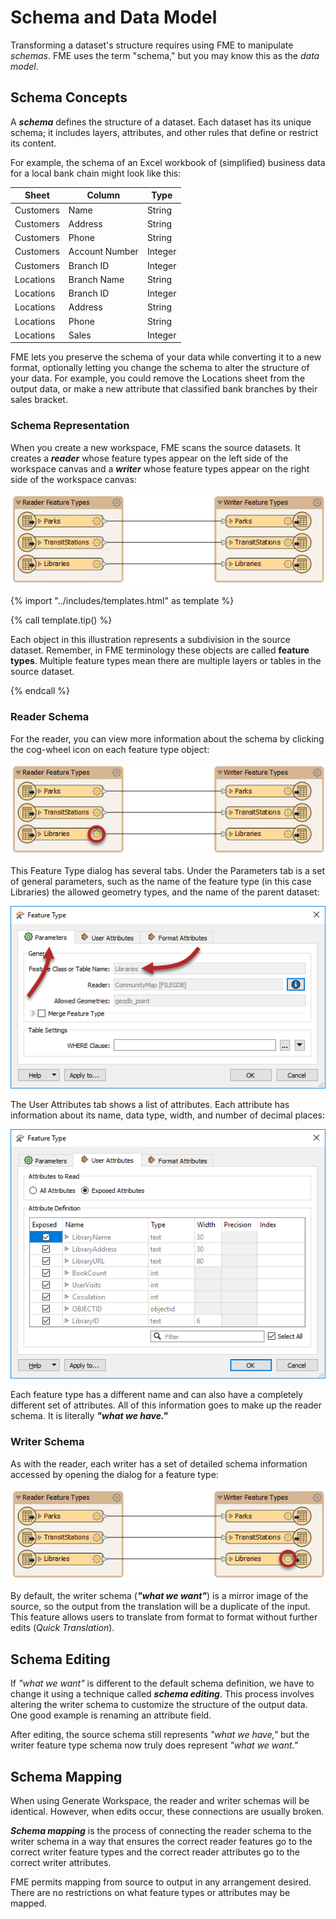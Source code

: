 # Schema and Data Model

Transforming a dataset's structure requires using FME to manipulate *schemas*. FME uses the term "schema," but you may know this as the *data model*.

## Schema Concepts

A ***schema*** defines the structure of a dataset. Each dataset has its unique schema; it includes layers, attributes, and other rules that define or restrict its content.

For example, the schema of an Excel workbook of (simplified) business data for a local bank chain might look like this:

|Sheet|Column|Type|
|-|-|-|
|Customers|Name|String|
|Customers|Address|String|
|Customers|Phone|String|
|Customers|Account Number|Integer|
|Customers|Branch ID|Integer|
|Locations|Branch Name|String|
|Locations|Branch ID|Integer|
|Locations|Address|String|
|Locations|Phone|String|
|Locations|Sales|Integer|

FME lets you preserve the schema of your data while converting it to a new format, optionally letting you change the schema to alter the structure of your data. For example, you could remove the Locations sheet from the output data, or make a new attribute that classified bank branches by their sales bracket.

### Schema Representation

When you create a new workspace, FME scans the source datasets. It creates a ***reader*** whose feature types appear on the left side of the workspace canvas and a ***writer*** whose feature types appear on the right side of the workspace canvas:

![](./Images/Img2.003.ReaderWriterFeatureTypes.png)

{% import "../includes/templates.html" as template %}

{% call template.tip() %}

  Each object in this illustration represents a subdivision in the source dataset. Remember, in FME terminology these objects are called <strong>feature types</strong>. Multiple feature types mean there are multiple layers or tables in the source dataset.

{% endcall %}

### Reader Schema

For the reader, you can view more information about the schema by clicking the cog-wheel icon on each feature type object:

![](./Images/Img2.004.ReaderFeatureTypePropertiesButton.png)

This Feature Type dialog has several tabs. Under the Parameters tab is a set of general parameters, such as the name of the feature type (in this case Libraries) the allowed geometry types, and the name of the parent dataset:

![](./Images/Img2.005.ReaderFeatureTypePropertiesDialog.png)

The User Attributes tab shows a list of attributes. Each attribute has information about its name, data type, width, and number of decimal places:

![](./Images/Img2.006.ReaderFeatureTypePropertiesAttrs.png)

Each feature type has a different name and can also have a completely different set of attributes. All of this information goes to make up the reader schema. It is literally ***"what we have."***

### Writer Schema

As with the reader, each writer has a set of detailed schema information accessed by opening the dialog for a feature type:

![](./Images/Img2.007.WriterFeatureTypePropertiesButton.png)

By default, the writer schema (***"what we want"***) is a mirror image of the source, so the output from the translation will be a duplicate of the input. This feature allows users to translate from format to format without further edits (*Quick Translation*).

## Schema Editing

If *"what we want"* is different to the default schema definition, we have to change it using a technique called ***schema editing***. This process involves altering the writer schema to customize the structure of the output data. One good example is renaming an attribute field.

After editing, the source schema still represents *"what we have,"* but the writer feature type schema now truly does represent *"what we want."*

## Schema Mapping

When using Generate Workspace, the reader and writer schemas will be identical. However, when edits occur, these connections are usually broken.

***Schema mapping*** is the process of connecting the reader schema to the writer schema in a way that ensures the correct reader features go to the correct writer feature types and the correct reader attributes go to the correct writer attributes.

FME permits mapping from source to output in any arrangement desired. There are no restrictions on what feature types or attributes may be mapped.
